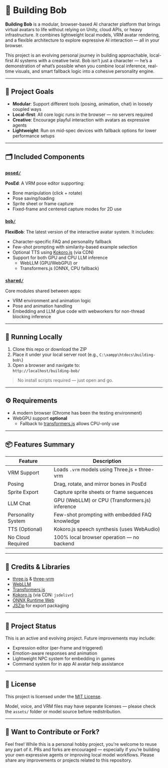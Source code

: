 # 🧠 Building Bob

**Building Bob** is a modular, browser-based AI character platform that brings virtual avatars to life without relying on Unity, cloud APIs, or heavy infrastructure. It combines lightweight local models, VRM avatar rendering, and a flexible architecture to explore expressive AI interaction — all in your browser.

This project is an evolving personal journey in building approachable, local-first AI systems with a creative twist. Bob isn’t just a character — he’s a demonstration of what’s possible when you combine local inference, real-time visuals, and smart fallback logic into a cohesive personality engine.

---

## 🎯 Project Goals

- **Modular**: Support different tools (posing, animation, chat) in loosely coupled ways
- **Local-first**: All core logic runs in the browser — no servers required
- **Creative**: Encourage playful interaction with avatars as expressive agents
- **Lightweight**: Run on mid-spec devices with fallback options for lower performance setups

---

## 🗂️ Included Components

### [`posed/`](posed/)
**PosEd**: A VRM pose editor supporting:
- Bone manipulation (click + rotate)
- Pose saving/loading
- Sprite sheet or frame capture
- Fixed-frame and centered capture modes for 2D use

### [`bob/`](bob/)
**FlexiBob**: The latest version of the interactive avatar system. It includes:
- Character-specific FAQ and personality fallback
- Few-shot prompting with similarity-based example selection
- Optional TTS using [Kokoro.js]([https://github.com/teticio/kokoro](https://github.com/hexgrad/kokoro)) (via CDN)
- Support for both GPU and CPU LLM inference
    - WebLLM (GPU/WebGPU) or
    - Transformers.js (ONNX, CPU fallback)

### [`shared/`](shared/)
Core modules shared between apps:
- VRM environment and animation logic
- Pose and animation handling
- Embedding and LLM glue code with webworkers for non-thread blocking inference

---

## 🚀 Running Locally

1. Clone this repo or download the ZIP
2. Place it under your local server root (e.g., `C:\xampp\htdocs\building-bob\`)
3. Open a browser and navigate to:  
   `http://localhost/building-bob/`

> No install scripts required — just open and go.

---

## ⚙️ Requirements

- A modern browser (Chrome has been the testing environment)
- WebGPU support **optional**  
  - Fallback to [transformers.js](https://huggingface.co/docs/transformers.js/index) allows CPU-only use

---

## 📦 Features Summary

| Feature             | Description                                         |
|---------------------|-----------------------------------------------------|
| VRM Support         | Loads `.vrm` models using Three.js + three-vrm     |
| Posing              | Drag, rotate, and mirror bones in PosEd            |
| Sprite Export       | Capture sprite sheets or frame sequences           |
| LLM Chat            | GPU (WebLLM) or CPU (Transformers.js) inference    |
| Personality System  | Few-shot prompting with embedded FAQ knowledge     |
| TTS (Optional)      | Kokoro.js speech synthesis (uses WebAudio)         |
| No Cloud Required   | 100% local browser operation — no backend          |

---

## 🔗 Credits & Libraries

- [three.js](https://threejs.org/) & [three-vrm](https://github.com/pixiv/three-vrm)
- [WebLLM](https://github.com/mlc-ai/web-llm)
- [Transformers.js](https://huggingface.co/docs/transformers.js/index)
- [Kokoro.js]([https://github.com/teticio/kokoro](https://github.com/hexgrad/kokoro)) (via CDN: `jsdelivr`)
- [ONNX Runtime Web](https://onnxruntime.ai/docs/build/web.html)
- [JSZip](https://stuk.github.io/jszip/) for export packaging

---

## 📅 Project Status

This is an active and evolving project. Future improvements may include:
- Expression editor (per-frame and triggered)
- Emotion-aware responses and animation
- Lightweight NPC system for embedding in games
- Command system for in app AI avatar help assistance

---

## 🔐 License

This project is licensed under the [MIT License](LICENSE).

Model, voice, and VRM files may have separate licenses — please check the `assets/` folder or model source before redistribution.

---

## 🙋 Want to Contribute or Fork?

Feel free! While this is a personal hobby project, you're welcome to reuse any part of it. PRs and forks are encouraged — especially if you’re building your own expressive agents or improving local model workflows.  Please share any improvements or projects related to this repository.

